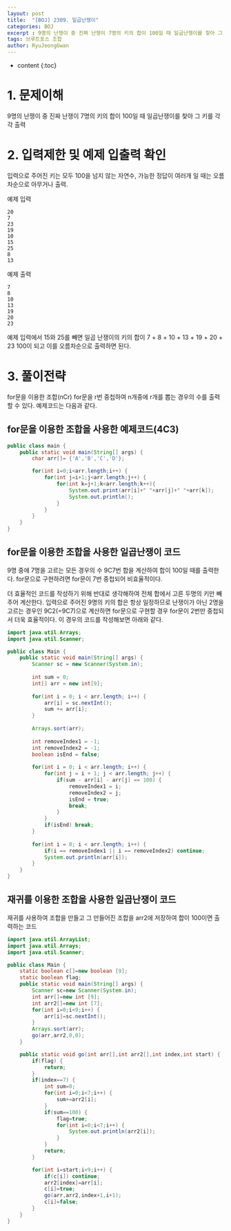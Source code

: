 ```yaml
---
layout: post
title:  "[BOJ] 2309. 일곱난쟁이"
categories: BOJ
excerpt : 9명의 난쟁이 중 진짜 난쟁이 7명의 키의 합이 100일 때 일곱난쟁이를 찾아 그 키를 각각 출력
tags: 브루트포스 조합
author: RyuJeongGwan
---
```


* content
{:toc}


# 1. 문제이해
[](https://boj.kr/2309)
9명의 난쟁이 중 진짜 난쟁이 7명의 키의 합이 100일 때 일곱난쟁이를 찾아 그 키를 각각 출력

# 2. 입력제한 및 예제 입출력 확인
입력으로 주어진 키는 모두 100을 넘지 않는 자연수, 가능한 정답이 여러개 일 때는 오름차순으로 아무거나 출력.

예제 입력
```
20
7
23
19
10
15
25
8
13
```

예제 출력
```
7
8
10
13
19
20
23
```

예제 입력에서 15와 25를 빼면
일곱 난쟁이의 키의 합이 
7 + 8 + 10 + 13 + 19 + 20 + 23
100이 되고 이를 오름차순으로 출력하면 된다.

# 3. 풀이전략
for문을 이용한 조합(nCr)
for문을 r번 중첩하여 n개중에 r개를 뽑는 경우의 수를 출력할 수 있다.
예제코드는 다음과 같다.

## for문을 이용한 조합을 사용한 예제코드(4C3)
``` java
public class main {
	public static void main(String[] args) {
		char arr[]= {'A','B','C','D'};

		for(int i=0;i<arr.length;i++) {
			for(int j=i+1;j<arr.length;j++) {
				for(int k=j+1;k<arr.length;k++){
					System.out.print(arr[i]+" "+arr[j]+" "+arr[k]);
					System.out.println();
				}
			}
		}		
	}
}
```

## for문을 이용한 조합을 사용한 일곱난쟁이 코드
9명 중에 7명을 고르는 모든 경우의 수 9C7번 합을 계산하여 합이 100일 때를 출력한다.
for문으로 구현하려면 for문이 7번 중첩되어 비효율적이다.

더 효율적인 코드를 작성하기 위해 반대로 생각해하여 전체 합에서 고른 두명의 키만 빼주어 계산한다. 
입력으로 주어진 9명의 키의 합은 항상 일정하므로 난쟁이가 아닌 2명을 고르는 경우인 9C2(=9C7)으로 계산하면 for문으로 구현할 경우 for문이 2번만 중첩되서 더욱 효율적이다. 이 경우의 코드를 작성해보면 아래와 같다.

``` java
import java.util.Arrays;
import java.util.Scanner;

public class Main {
	public static void main(String[] args) {
		Scanner sc = new Scanner(System.in);
		
		int sum = 0;
		int[] arr = new int[9];
		
		for(int i = 0; i < arr.length; i++) {
			arr[i] = sc.nextInt();
			sum += arr[i];
		}
		
		Arrays.sort(arr);
		
		int removeIndex1 = -1;
		int removeIndex2 = -1;
		boolean isEnd = false; 
		
		for(int i = 0; i < arr.length; i++) {
			for(int j = i + 1; j < arr.length; j++) {
				if(sum - arr[i] - arr[j] == 100) {
					removeIndex1 = i;
					removeIndex2 = j;
					isEnd = true;
					break;
				}				
			}
			if(isEnd) break;
		}
		
		for(int i = 0; i < arr.length; i++) {
			if(i == removeIndex1 || i == removeIndex2) continue;
			System.out.println(arr[i]);
		}		
	}
}
```

## 재귀를 이용한 조합을 사용한 일곱난쟁이 코드
재귀를 사용하여 조합을 만들고 그 만들어진 조합을 arr2에 저장하여 합이 100이면 출력하는 코드
``` java
import java.util.ArrayList;
import java.util.Arrays;
import java.util.Scanner;

public class Main {
	static boolean c[]=new boolean [9];
	static boolean flag;
	public static void main(String[] args) {
		Scanner sc=new Scanner(System.in);
		int arr[]=new int [9];
		int arr2[]=new int [7];
		for(int i=0;i<9;i++) {
			arr[i]=sc.nextInt();
		}
		Arrays.sort(arr);
		go(arr,arr2,0,0);
	}

	public static void go(int arr[],int arr2[],int index,int start) {
		if(flag) {
			return;
		}
		if(index==7) {
			int sum=0;
			for(int i=0;i<7;i++) {
				sum+=arr2[i];
			}
			if(sum==100) {
				flag=true;
				for(int i=0;i<7;i++) {
					System.out.println(arr2[i]);
				}
			}
			return;
		}

		for(int i=start;i<9;i++) {
			if(c[i]) continue;
			arr2[index]=arr[i];
			c[i]=true;
			go(arr,arr2,index+1,i+1);
			c[i]=false;
		}
	}
}
```